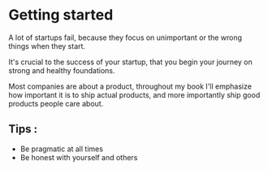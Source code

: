 # Getting started

A lot of startups fail, because they focus on unimportant or the wrong things when they start.

It's crucial to the success of your startup, that you begin your journey on strong and healthy foundations.

Most companies are about a product, throughout my book I'll emphasize how important it is to ship actual products, and more importantly ship good products people care about.

## Tips :
  - Be pragmatic at all times
  - Be honest with yourself and others
